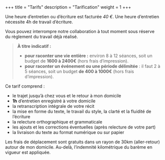 +++
title = "Tarifs"
description = "Tarification"
weight = 1
+++

Une heure d’entretien ou d’écriture est facturée *40 €*. Une heure d’entretien nécessite 4h de travail d’écriture.

Vous pouvez interrompre notre collaboration à tout moment sous réserve du règlement du travail déjà réalisé.

> **À titre indicatif :**
>    * **pour raconter une vie entière :** environ 8 à 12 séances, soit un budget de **1600 à 2400€** (hors frais d’impression).
>    * **pour raconter un événement ou une période délimitée** : il faut 2 à 5 séances, soit un budget **de 400 à 1000€** (hors frais d’impression).

Ce tarif comprend :
- le trajet jusqu’à chez vous et le retour à mon domicile
- **1h** d’entretien enregistré à votre domicile
- la retranscription intégrale de votre récit
- la mise en forme du texte, le travail du style, la clarté et la fluidité de l’écriture
- la relecture orthographique et grammaticale
- les ajouts et les corrections éventuelles (après relecture de votre part)
- la livraison du texte au format numérique ou sur papier

Les frais de déplacement sont gratuits dans un rayon de 30km (aller-retour) autour de mon domicile. Au-delà, l’indemnité kilométrique du barème en vigueur est appliquée.